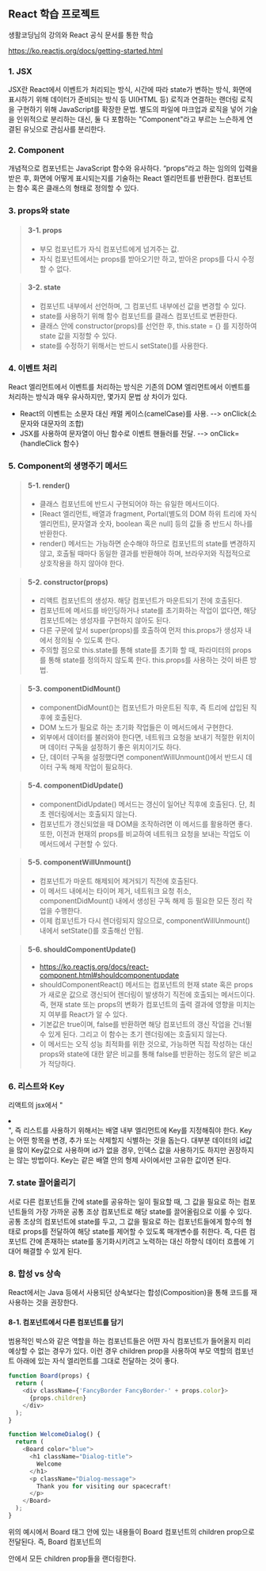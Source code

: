 ## React 학습 프로젝트

생활코딩님의 강의와 React 공식 문서를 통한 학습

https://ko.reactjs.org/docs/getting-started.html



### 1. JSX

JSX란 React에서 이벤트가 처리되는 방식, 시간에 따라 state가 변하는 방식, 화면에 표시하기 위해 데이터가 준비되는 방식 등 UI(HTML 등) 로직과 연결하는 랜더링 로직을 구현하기 위해 JavaScript를 확장한 문법. 별도의 파일에 마크업과 로직을 넣어 기술을 인위적으로 분리하는 대신, 둘 다 포함하는 "Component"라고 부르는 느슨하게 연결된 유닛으로 관심사를 분리한다.



### 2. Component

개념적으로 컴포넌트는 JavaScript 함수와 유사하다. “props”라고 하는 임의의 입력을 받은 후, 화면에 어떻게 표시되는지를 기술하는 React 엘리먼트를 반환한다.
컴포넌트는 함수 혹은 클래스의 형태로 정의할 수 있다.



### 3. props와 state

> #### 3-1. props
> - 부모 컴포넌트가 자식 컴포넌트에게 넘겨주는 값.
> - 자식 컴포넌트에서는 props를 받아오기만 하고, 받아온 props를 다시 수정할 수 없다.

> #### 3-2. state
> - 컴포넌트 내부에서 선언하며, 그 컴포넌트 내부에선 값을 변경할 수 있다.
> - state를 사용하기 위해 함수 컴포넌트를 클래스 컴포넌트로 변환한다.
> - 클래스 안에 constructor(props)를 선언한 후, this.state = {} 를 지정하여 state 값을 지정할 수 있다.
> - state를 수정하기 위해서는 반드시 setState()를 사용한다.



### 4. 이벤트 처리

React 엘리먼트에서 이벤트를 처리하는 방식은 기존의 DOM 엘리먼트에서 이벤트를 처리하는 방식과 매우 유사하지만, 몇가지 문법 상 차이가 있다.
- React의 이벤트는 소문자 대신 캐멀 케이스(camelCase)를 사용. --> onClick(소문자와 대문자의 조합)
- JSX를 사용하여 문자열이 아닌 함수로 이벤트 핸들러를 전달.   --> onClick={handleClick 함수}



### 5. Component의 생명주기 메서드

> #### 5-1. render()
> - 클래스 컴포넌트에 반드시 구현되어야 하는 유일한 메서드이다. 
> - [React 엘리먼트, 배열과 fragment, Portal(별도의 DOM 하위 트리에 자식 엘리먼트), 문자열과 숫자, boolean 혹은 null] 등의 값들 중 반드시 하나를 반환한다.
> - render() 메서드는 가능하면 순수해야 하므로 컴포넌트의 state를 변경하지 않고, 호출될 때마다 동일한 결과를 반환해야 하며, 브라우저와 직접적으로 상호작용을 하지 않아야 한다.

> #### 5-2. constructor(props)
> - 리액트 컴포넌트의 생성자. 해당 컴포넌트가 마운트되기 전에 호출된다.
> - 컴포넌트에 메서드를 바인딩하거나 state를 초기화하는 작업이 없다면, 해당 컴포넌트에는 생성자를 구현하지 않아도 된다.
> - 다른 구문에 앞서 super(props)를 호출하여 먼저 this.props가 생성자 내에서 정의될 수 있도록 한다.
> - 주의할 점으로 this.state를 통해 state를 초기화 할 때, 파라미터의 props를 통해 state를 정의하지 않도록 한다. this.props를 사용하는 것이 바른 방법.

> #### 5-3. componentDidMount()
> - componentDidMount()는 컴포넌트가 마운트된 직후, 즉 트리에 삽입된 직후에 호출된다.
> - DOM 노드가 필요로 하는 초기화 작업들은 이 메서드에서 구현한다. 
> - 외부에서 데이터를 불러와야 한다면, 네트워크 요청을 보내기 적절한 위치이며 데이터 구독을 설정하기 좋은 위치이기도 하다.
> - 단, 데이터 구독을 설정했다면 componentWillUnmount()에서 반드시 데이터 구독 해제 작업이 필요하다.

> #### 5-4. componentDidUpdate()
> - componentDidUpdate() 메서드는 갱신이 일어난 직후에 호출된다. 단, 최초 렌더링에서는 호출되지 않는다.
> - 컴포넌트가 갱신되었을 때 DOM을 조작하려면 이 메서드를 활용하면 좋다. 또한, 이전과 현재의 props를 비교하여 네트워크 요청을 보내는 작업도 이 메서드에서 구현할 수 있다.

> #### 5-5. componentWillUnmount()
> - 컴포넌트가 마운트 해제되어 제거되기 직전에 호출된다. 
> - 이 메서드 내에서는 타이머 제거, 네트워크 요청 취소, componentDidMount() 내에서 생성된 구독 해제 등 필요한 모든 정리 작업을 수행한다.
> - 이제 컴포넌트가 다시 렌더링되지 않으므로, componentWillUnmount() 내에서 setState()를 호출해선 안됨.

> #### 5-6. shouldComponentUpdate()
> - https://ko.reactjs.org/docs/react-component.html#shouldcomponentupdate
> - shouldComponentReact() 메서드는 컴포넌트의 현재 state 혹은 props가 새로운 값으로 갱신되어 렌더링이 발생하기 직전에 호출되는 메서드이다.
즉, 현재 state 또는 props의 변화가 컴포넌트의 출력 결과에 영향을 미치는지 여부를 React가 알 수 있다.
> - 기본값은 true이며, false를 반환하면 해당 컴포넌트의 갱신 작업을 건너뛸 수 있게 된다. 그리고 이 함수는 초기 렌더링에는 호출되지 않는다.
> - 이 메서드는 오직 성능 최적화를 위한 것으로, 가능하면 직접 작성하는 대신 props와 state에 대한 얕은 비교를 통해 false를 반환하는 정도의 얕은 비교가 적당하다.



### 6. 리스트와 Key

리액트의 jsx에서 "<li></li>", 즉 리스트를 사용하기 위해서는 배열 내부 엘리먼트에 Key를 지정해줘야 한다. Key는 어떤 항목을 변경, 추가 또는 삭제할지 식별하는 것을 돕는다. 대부분 데이터의 id값을 많이 Key값으로 사용하며 id가 없을 경우, 인덱스 값을 사용하기도 하지만 권장하지는 않는 방법이다. Key는 같은 배열 안의 형제 사이에서만 고유한 값이면 된다.



### 7. state 끌어올리기

서로 다른 컴포넌트들 간에 state를 공유하는 일이 필요할 때, 그 값을 필요로 하는 컴포넌트들의 가장 가까운 공통 조상 컴포넌트로 해당 state를 끌어올림으로 이룰 수 있다. 공통 조상의 컴포넌트에 state를 두고, 그 값을 필요로 하는 컴포넌트들에게 함수의 형태로 props를 전달하여 해당 state를 제어할 수 있도록 매개변수를 취한다. 즉, 다른 컴포넌트 간에 존재하는 state를 동기화시키려고 노력하는 대신 하향식 데이터 흐름에 기대어 해결할 수 있게 된다.



### 8. 합성 vs 상속
React에서는 Java 등에서 사용되던 상속보다는 합성(Composition)을 통해 코드를 재사용하는 것을 권장한다. 

#### 8-1. 컴포넌트에서 다른 컴포넌트를 담기
 범용적인 박스와 같은 역할을 하는 컴포넌트들은 어떤 자식 컴포넌트가 들어올지 미리 예상할 수 없는 경우가 있다. 이런 경우 children prop을 사용하여 부모 역할의 컴포넌트 아래에 있는 자식 엘리먼트를 그대로 전달하는 것이 좋다.

```javascript
function Board(props) {
  return (
    <div className={'FancyBorder FancyBorder-' + props.color}>
      {props.children}
    </div>
  );
}
```

```javascript
function WelcomeDialog() {
  return (
    <Board color="blue">
      <h1 className="Dialog-title">
        Welcome
      </h1>
      <p className="Dialog-message">
        Thank you for visiting our spacecraft!
      </p>
    </Board>
  );
}
```
위의 예시에서 Board 태그 안에 있는 내용들이 Board 컴포넌트의 children prop으로 전달된다. 즉, Board 컴포넌트의 <div> 안에서 모든 children prop들을 랜더링한다.